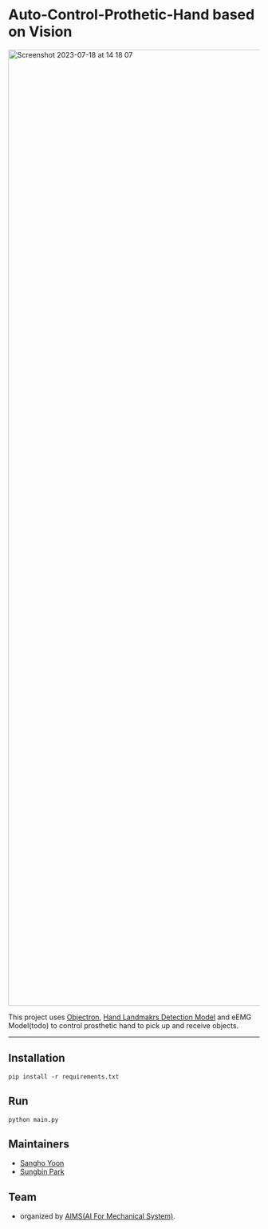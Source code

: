 # Auto-Control-Prothetic-Hand based on Vision

<img width="1912" alt="Screenshot 2023-07-18 at 14 18 07" src="https://github.com/devsangho/Auto-Control-Prothetic-Hand/assets/54205862/03cefa9e-54f1-43fa-955f-4faf23750342">

This project uses [Objectron](https://github.com/google/mediapipe/blob/master/docs/solutions/objectron.md), [Hand Landmakrs Detection Model](https://github.com/google/mediapipe/blob/master/docs/solutions/hands.md) and eEMG Model(todo) to control prosthetic hand to pick up and receive objects.

---

## Installation

```shell
pip install -r requirements.txt
```

## Run

```shell
python main.py
```

## Maintainers
- [Sangho Yoon](https://github.com/devsangho)
- [Sungbin Park](https://github.com/seuino)

## Team
- organized by [AIMS(AI For Mechanical System)](https://www.aims-cau.com/).
